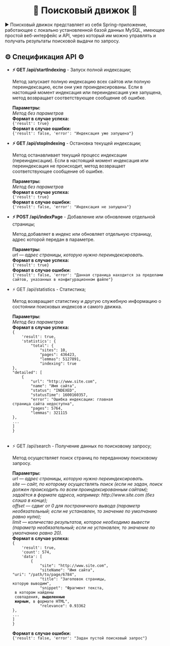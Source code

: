 <!DOCTYPE html>
  <body>
    <h1 align="center">&#128270 Поисковый движок &#128270</h1>
    <p>
     &#9654 Поисковый движок представляет из себя Spring-приложение, работающее с
локально установленной базой данных MySQL, имеющее простой
веб-интерфейс и API, через который им можно управлять и получать
результаты поисковой выдачи по запросу.
    </p>
    <h2>&#9881 Спецификация API &#9881</h2>
    <ul>
      <li><b>&#9889 GET /api/startIndexing</b> - Запуск полной индексации;</li>
      <p>
        Метод запускает полную индексацию всех сайтов или полную переиндексацию, если они уже проиндексированы.
Если в настоящий момент индексация или переиндексация уже запущена, метод возвращает соответствующее сообщение об ошибке.
      </p>
      <p>
        <b>Параметры:</b><br>
        <i>Метод без параметров</i><br>
        <b>Формат в случае успеха:</b><br>
        <code>{'result': true}</code><br>
        <b>Формат в случае ошибки:</b><br>
        <code>{'result': false, 'error': "Индексация уже запущена"}</code>
      </p>
      <li><b>&#9889 GET /api/stopIndexing</b> - Остановка текущей индексации;</li>
      <p>
        Метод останавливает текущий процесс индексации (переиндексации). Если в настоящий момент индексация или переиндексация не происходит, метод возвращает соответствующее сообщение об ошибке.
      </p>
      <p>
        <b>Параметры:</b><br>
        <i>Метод без параметров</i><br>
        <b>Формат в случае успеха:</b><br>
        <code>{'result': true}</code><br>
        <b>Формат в случае ошибки:</b><br>
        <code>{'result': false, 'error': "Индексация не запущена"}</code>
      </p>
      <li><b>&#9889 POST /api/indexPage</b> - Добавление или обновление отдельной страницы;</li>
      <p>
        Метод добавляет в индекс или обновляет отдельную страницу, адрес которой передан в параметре.
      </p>
      <p>
        <b>Параметры:</b><br>
        <i>url — адрес страницы, которую нужно переиндексировать.</i><br>
        <b>Формат в случае успеха:</b><br>
        <code>{'result': true}</code><br>
        <b>Формат в случае ошибки:</b><br>
        <code>{'result': false, 'error': "Данная страница находится за пределами сайтов, указанных в конфигурационном файле"}</code>
      </p>
      <li>&#9889 GET /api/statistics - Статистика;</li>
      <p>
        Метод возвращает статистику и другую служебную информацию о состоянии поисковых индексов и самого движка.
      </p>
       <p>
        <b>Параметры:</b><br>
        <i>Метод без параметров</i><br>
        <b>Формат в случае успеха:</b><br>
        <code>{
	'result': true,
	'statistics': {
		"total": {
			"sites": 10,
			"pages": 436423,
			"lemmas": 5127891,
			"indexing": true
},
"detailed": [
	{
		"url": "http://www.site.com",
		"name": "Имя сайта",
		"status": "INDEXED",
		"statusTime": 1600160357,
		"error": "Ошибка индексации: главная 
страница сайта недоступна",
		"pages": 5764,
		"lemmas": 321115
},
...
]
}
</code><br>
      </p>
      <li>&#9889 GET /api/search - Получение данных по поисковому запросу;</li>
      <p>
        Метод осуществляет поиск страниц по переданному поисковому запросу.
      </p>
       <p>
        <b>Параметры:</b><br>
        <i>url — адрес страницы, которую нужно переиндексировать.</i><br>
        <i>site — сайт, по которому осуществлять поиск (если не задан, поиск должен происходить по всем проиндексированным сайтам); задаётся в формате адреса, например: http://www.site.com (без слэша в конце);</i><br>
        <i>offset — сдвиг от 0 для постраничного вывода (параметр необязательный; если не установлен, то значение по умолчанию равно нулю);</i><br>
        <i>limit — количество результатов, которое необходимо вывести (параметр необязательный; если не установлен, то значение по умолчанию равно 20).</i><br>
        <b>Формат в случае успеха:</b><br>
        <code>{
	'result': true,
	'count': 574,
	'data': [
		{
			"site": "http://www.site.com",
			"siteName": "Имя сайта",
"uri": "/path/to/page/6784",
			"title": "Заголовок страницы,
которую выводим",
			"snippet": "Фрагмент текста,
 в котором найдены 
 совпадения, <b>выделенные 
 жирным</b>, в формате HTML",
			"relevance": 0.93362
},
...
]
}
        </code><br>
        <b>Формат в случае ошибки:</b><br>
        <code>{'result': false, 'error': "Задан пустой поисковый запрос"}</code>
      </p>
    </ul>
  </body>
</html>
